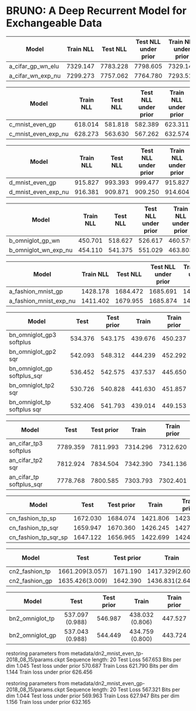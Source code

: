# BRUNO: A Deep Recurrent Model for Exchangeable Data


Model | Train NLL | Test NLL | Test NLL under prior | Train NLL under prior 
------------ | :-------------: | :-------------: | :-------------: | :-------------:
a_cifar_gp_wn_elu |7329.147| 7783.228| 7798.605 | 7329.147
a_cifar_wn_exp_nu | 7299.273 | 7757.062 | 7764.780 | 7293.519

Model | Train NLL | Test NLL | Test NLL under prior | Train NLL under prior 
------------ | :-------------: | :-------------: | :-------------: | :-------------:
c_mnist_even_gp |618.014| 581.818| 582.389 | 623.311
c_mnist_even_exp_nu |628.273|563.630|567.262|632.574


Model | Train NLL | Test NLL | Test NLL under prior | Train NLL under prior 
------------ | :-------------: | :-------------: | :-------------: | :-------------:
d_mnist_even_gp |915.827  | 993.393 |  999.477 | 915.827
d_mnist_even_exp_nu | 916.381 | 909.871 | 909.250 | 914.604


Model | Train NLL | Test NLL | Test NLL under prior | Train NLL under prior 
------------ | :-------------: | :-------------: | :-------------: | :-------------:      
b_omniglot_gp_wn     |450.701  | 518.627 | 526.617 | 460.579
b_omniglot_wn_exp_nu | 454.110 | 541.375 | 551.029 | 463.803



Model | Train NLL | Test NLL | Test NLL under prior | Train NLL under prior 
------------ | :-------------: | :-------------: | :-------------: | :-------------:      
a_fashion_mnist_gp |1428.178| 1684.472| 1685.691 | 1431.016
a_fashion_mnist_exp_nu | 1411.402 | 1679.955 | 1685.874 | 1413.315



Model          | Test            | Test prior      | Train           | Train prior 
-------------- | :-------------: | :-------------: | :-------------: | :-------------:
bn_omniglot_gp3 softplus     | 534.376 | 543.175 | 439.676 | 450.237
bn_omniglot_gp2 sqr          | 542.093 |  548.312 | 444.239 | 452.292
bn_omniglot_gp  softplus_sqr | 536.452 | 542.575 | 437.537 | 445.650
bn_omniglot_tp2 sqr          | 530.726 |  540.828 | 441.630 | 451.857
bn_omniglot_tp softplus sqr  | 532.406 | 541.793 | 439.014  | 449.153




Model          | Test            | Test prior      | Train           | Train prior 
-------------- | :-------------: | :-------------: | :-------------: | :-------------:
an_cifar_tp3 softplus    | 7789.359 | 7811.993  | 7314.296 | 7312.620
an_cifar_tp2 sqr         | 7812.924 |  7834.504 | 7342.390 | 7341.136
an_cifar_tp softplus_sqr | 7778.768 |  7800.585 | 7303.793 | 7302.401



Model          | Test            | Test prior      | Train           | Train prior 
-------------- | :-------------: | :-------------: | :-------------: | :-------------:
cn_fashion_tp_sp | 1672.030 | 1684.074 | 1421.806 | 1423.788
cn_fashion_tp_sqr | 1659.947 |  1670.360 | 1426.245 |  1427.708
cn_fashion_tp_sqr_sp | 1647.122 | 1656.965 | 1422.699 | 1424.085




Model          | Test            | Test prior      | Train           | Train prior 
-------------- | :-------------: | :-------------: | :-------------: | :-------------:
cn2_fashion_tp | 1661.209(3.057) | 1671.190        | 1417.329(2.608) | 1418.707
cn2_fashion_gp | 1635.426(3.009) | 1642.390        | 1436.831(2.644) | 1439.928



Model          | Test            | Test prior      | Train           | Train prior 
-------------- | :-------------: | :-------------: | :-------------: | :-------------:
bn2_omniglot_tp | 537.097 (0.988) | 546.987 | 438.032 (0.806) | 447.527
bn2_omniglot_gp | 537.043 (0.988) | 544.449 | 434.759 (0.800) | 443.724



restoring parameters from metadata/dn2_mnist_even_tp-2018_08_15/params.ckpt
Sequence length: 20
Test Loss 567.653
Bits per dim 1.045
Test loss under prior 570.687
Train Loss 621.790
Bits per dim 1.144
Train loss under prior 626.456

restoring parameters from metadata/dn2_mnist_even_gp-2018_08_15/params.ckpt
Sequence length: 20
Test Loss 567.321
Bits per dim 1.044
Test loss under prior 569.963
Train Loss 627.947
Bits per dim 1.156
Train loss under prior 632.165
